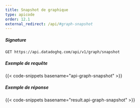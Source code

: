 ```yaml
---
title: Snapshot de graphique
type: apicode
order: 12.1
external_redirect: /api/#graph-snapshot
---
```


##### Signature
`GET https://api.datadoghq.com/api/v1/graph/snapshot`
##### Exemple de requête
{{< code-snippets basename="api-graph-snapshot" >}}
##### Exemple de réponse
{{< code-snippets basename="result.api-graph-snapshot" >}}
